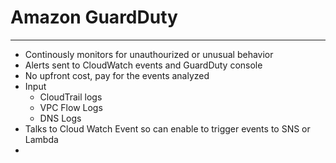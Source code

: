 # Amazon GuardDuty
---
- Continously monitors for unauthourized or unusual behavior
- Alerts sent to CloudWatch events and GuardDuty console
- No upfront cost, pay for the events analyzed
- Input
	- CloudTrail logs
	- VPC Flow Logs
	- DNS Logs
- Talks to Cloud Watch Event so can enable to trigger events to SNS or Lambda
-  
